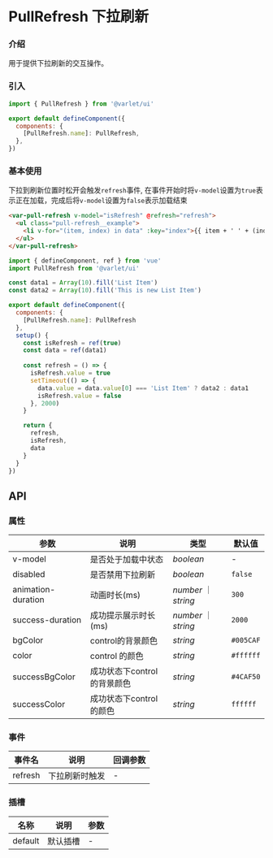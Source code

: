 # PullRefresh 下拉刷新

### 介绍

用于提供下拉刷新的交互操作。

### 引入

```js
import { PullRefresh } from '@varlet/ui'

export default defineComponent({
  components: {
    [PullRefresh.name]: PullRefresh,
  },
})
```
### 基本使用
下拉到刷新位置时松开会触发`refresh`事件, 在事件开始时将`v-model`设置为`true`表示正在加载，完成后将`v-model`设置为`false`表示加载结束
```html
<var-pull-refresh v-model="isRefresh" @refresh="refresh">
  <ul class="pull-refresh__example">
    <li v-for="(item, index) in data" :key="index">{{ item + ' ' + (index + 1) }}</li>
  </ul>
</var-pull-refresh>
```
```javascript
import { defineComponent, ref } from 'vue'
import PullRefresh from '@varlet/ui'

const data1 = Array(10).fill('List Item')
const data2 = Array(10).fill('This is new List Item')

export default defineComponent({
  components: {
    [PullRefresh.name]: PullRefresh
  },
  setup() {
    const isRefresh = ref(true)
    const data = ref(data1)
		
    const refresh = () => {
      isRefresh.value = true
      setTimeout(() => {
        data.value = data.value[0] === 'List Item' ? data2 : data1
        isRefresh.value = false
      }, 2000)
    }

    return {
      refresh,
      isRefresh,
      data
    }
  }
})
```

## API

### 属性

| 参数 | 说明 | 类型 | 默认值 |
| ----- | -------------- | -------- | ---------- |
| v-model | 是否处于加载中状态| _boolean_ | - |
| disabled | 是否禁用下拉刷新 | _boolean_ | `false` |
| animation-duration | 动画时长(ms) | _number_ ｜ _string_ | `300` |
| success-duration | 成功提示展示时长(ms) | _number_ ｜ _string_ | `2000` |
| bgColor | control的背景颜色 | _string_ | `#005CAF` |
| color | control 的颜色 | _string_ | `#ffffff` |
| successBgColor | 成功状态下control的背景颜色 | _string_ | `#4CAF50` |
| successColor | 成功状态下control的颜色 | _string_ | `ffffff` |

### 事件

| 事件名 | 说明 | 回调参数 |
| ----- | -------------- | -------- |
| refresh | 下拉刷新时触发| - |

### 插槽

| 名称 | 说明 | 参数 |
| ----- | -------------- | -------- |
| default | 默认插槽 | - |

